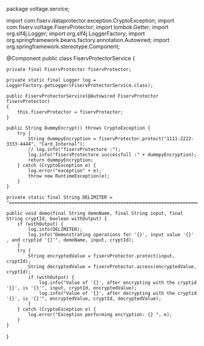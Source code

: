 package voltage.service;

import com.fiserv.dataprotector.exception.CryptoException;
import com.fiserv.voltage.FiservProtector;
import lombok.Getter;
import org.slf4j.Logger;
import org.slf4j.LoggerFactory;
import org.springframework.beans.factory.annotation.Autowired;
import org.springframework.stereotype.Component;

@Component
public class FiservProtectorService {

    private final FiservProtector fiservProtector;

    private static final Logger log = LoggerFactory.getLogger(FiservProtectorService.class);

    public FiservProtectorService(@Autowired FiservProtector fiservProtector)
    {
        this.fiservProtector = fiservProtector;
    }

    public String DummyEncrypt() throws CryptoException {
        try {
            String dummpyEncryption = fiservProtector.protect("1111-2222-3333-4444", "Card_Internal");
            // log.info("fiservProtectore :");
            log.info("fiservProtectore successfull :" + dummpyEncryption);
            return dummpyEncryption;
        } catch (CryptoException e) {
            log.error("exception" + e);
            throw new RuntimeException(e);
        }
    }

    private static final String DELIMITER = "==============================================================================";

    public void demo(final String demoName, final String input, final String cryptId, boolean withOutput) {
        if (withOutput) {
            log.info(DELIMITER);
            log.info("Demonstrating operations for '{}', input value '{}' , and cryptid '{}'", demoName, input, cryptId);
        }
        try {
            String encryptedValue = fiservProtector.protect(input, cryptId);
            String decryptedValue = fiservProtector.access(encryptedValue, cryptId);
            if (withOutput) {
                log.info("Value of '{}', after encrypting with the cryptid '{}', is '{}'", input, cryptId, encryptedValue);
                log.info("Value of '{}', after decrypting with the cryptid '{}', is '{}'", encryptedValue, cryptId, decryptedValue);
            }
        } catch (CryptoException e) {
            log.error("Exception performing encryption: {} ", e);
        }
    }
}
